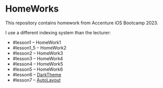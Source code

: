 # HomeWorks

This repository contains homework from Accenture iOS Bootcamp 2023.

I use a different indexing system than the lecturer:
- #lesson1 – HomeWork1
- #lesson1_5 – HomeWork2
- #lesson2 – HomeWork3
- #lesson3 – HomeWork4
- #lesson4 – HomeWork5
- #lesson5 – HomeWork6
- #lesson6 – [DarkTheme](https://github.com/patricijav/DarkTheme)
- #lesson7 – [AutoLayout](https://github.com/patricijav/AutoLayout)
